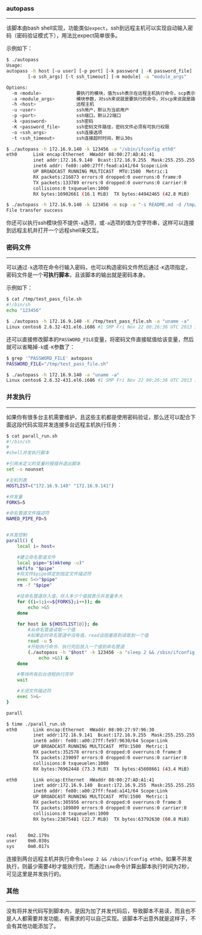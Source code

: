 ### autopass
------------
该脚本由bash shell实现，功能类似`expect`，ssh到远程主机可以实现自动输入密码（密码验证模式下），用法比expect简单很多。

示例如下：
```bash
$ ./autopass 
Usage: 
autopass -h host [-u user] [-p port] [-k password | -K password_file]
        [-o ssh_args] [-t ssh_timeout] [-m module] -a "module_args"

Options:
  -m <module>             要执行的模块，值为ssh表示在远程主机执行命令，scp表示传输文件，默认为ssh
  -a <module_args>        模块参数，对ssh来说就是要执行的命令，对scp来说就是路径
  -h <host>               远程主机
  -u <user>               ssh用户，默认为当前用户
  -p <port>               ssh端口，默认22端口
  -k <password>           ssh密码
  -K <password_file>      ssh密码文件路径，密码文件必须有可执行权限
  -o <ssh_args>           ssh连接选项
  -t <ssh_timeout>        ssh连接超时时间，默认30s

$ ./autopass -h 172.16.9.140 -k 123456 -a "/sbin/ifconfig eth0"             #执行命令
eth0      Link encap:Ethernet  HWaddr 08:00:27:AD:A1:41  
          inet addr:172.16.9.140  Bcast:172.16.9.255  Mask:255.255.255.0
          inet6 addr: fe80::a00:27ff:fead:a141/64 Scope:Link
          UP BROADCAST RUNNING MULTICAST  MTU:1500  Metric:1
          RX packets:216873 errors:0 dropped:0 overruns:0 frame:0
          TX packets:133789 errors:0 dropped:0 overruns:0 carrier:0
          collisions:0 txqueuelen:1000 
          RX bytes:16902661 (16.1 MiB)  TX bytes:44942465 (42.8 MiB)

$ ./autopass -h 172.16.9.140 -k 123456 -m scp -a "-s README.md -d /tmp/"     #传输文件，-s和-d是传递给scp模块的参数，-s是源路径，-d是目的路径
File transfer success
```
你还可以执行ssh模块但不提供`-a`选项，或`-a`选项的值为空字符串，这样可以连接到远程主机并打开一个远程shell来交互。
  

### 密码文件
------------
可以通过`-k`选项在命令行输入密码，也可以构造密码文件然后通过`-K`选项指定，密码文件是一个**可执行脚本**，且该脚本的输出就是密码本身。

示例如下：
```bash
$ cat /tmp/test_pass_file.sh 
#!/bin/sh
echo "123456"

$ ./autopass -h 172.16.9.140 -K /tmp/test_pass_file.sh -a "uname -a"
Linux centos6 2.6.32-431.el6.i686 #1 SMP Fri Nov 22 00:26:36 UTC 2013 i686 i686 i386 GNU/Linux
```
还可以直接修改脚本的`PASSWORD_FILE`变量，将密码文件直接赋值给该变量，然后就可以省略掉`-k`或`-K`参数了：
```bash
$ grep '^PASSWORD_FILE' autopass 
PASSWORD_FILE="/tmp/test_pass_file.sh"

$ ./autopass -h 172.16.9.140 -a "uname -a"
Linux centos6 2.6.32-431.el6.i686 #1 SMP Fri Nov 22 00:26:36 UTC 2013 i686 i686 i386 GNU/Linux
```
  

### 并发执行
------------
如果你有很多台主机需要维护，且这些主机都是使用密码验证，那么还可以配合下面这段代码实现并发连接多台远程主机执行任务：
```bash
$ cat parall_run.sh 
#!/bin/sh
#
#shell并发执行脚本

#引用未定义的变量时报错并退出脚本
set -o nounset

#主机列表
HOSTLIST=("172.16.9.140" "172.16.9.141")

#并发量
FORKS=5

#命名管道文件描述符
NAMED_PIPE_FD=5


#并发控制
parall() {
    local i= host=

    #建立命名管道文件
    local pipe="$(mktemp -u)" 
    mkfifo "$pipe" 
    #将文件$pipe绑定到指定文件描述符 
    exec 5<>"$pipe"
    rm -f "$pipe" 

    #往命名管道存入值，存入多少个值就表示并发量多大
    for ((i=1;i<=${FORKS};i++)); do 
        echo >&5
    done 
    
    for host in ${HOSTLIST[@]}; do
        #从命名管道读取一个值
        #如果此时命名管道中没有值，read会阻塞直到读取到一个值  
        read -u 5
        #开始执行命令，执行完后放入一个值到命名管道
        (./autopass -h "$host" -k 123456 -a "sleep 2 && /sbin/ifconfig eth0"; \
            echo >&5) &
    done

    #等待所有后台进程执行完毕
    wait 

    #关闭文件描述符
    exec 5>&-
}

parall

$ time ./parall_run.sh 
eth0      Link encap:Ethernet  HWaddr 08:00:27:97:96:30  
          inet addr:172.16.9.141  Bcast:172.16.9.255  Mask:255.255.255.0
          inet6 addr: fe80::a00:27ff:fe97:9630/64 Scope:Link
          UP BROADCAST RUNNING MULTICAST  MTU:1500  Metric:1
          RX packets:352578 errors:0 dropped:0 overruns:0 frame:0
          TX packets:239097 errors:0 dropped:0 overruns:0 carrier:0
          collisions:0 txqueuelen:1000 
          RX bytes:76962448 (73.3 MiB)  TX bytes:45608661 (43.4 MiB)

eth0      Link encap:Ethernet  HWaddr 08:00:27:AD:A1:41  
          inet addr:172.16.9.140  Bcast:172.16.9.255  Mask:255.255.255.0
          inet6 addr: fe80::a00:27ff:fead:a141/64 Scope:Link
          UP BROADCAST RUNNING MULTICAST  MTU:1500  Metric:1
          RX packets:305956 errors:0 dropped:0 overruns:0 frame:0
          TX packets:189809 errors:0 dropped:0 overruns:0 carrier:0
          collisions:0 txqueuelen:1000 
          RX bytes:23875481 (22.7 MiB)  TX bytes:63792630 (60.8 MiB)


real    0m2.179s
user    0m0.030s
sys     0m0.017s
```
连接到两台远程主机并执行命令`sleep 2 && /sbin/ifconfig eth0`，如果不并发执行，则最少需要4秒才能执行完，而通过`time`命令计算出脚本执行时间为2秒，可见这里是并发执行的。
  

### 其他
----------------
没有将并发代码写到脚本内，是因为加了并发代码后，导致脚本不易读，而且也不是人人都需要并发功能，有需求的可以自己实现。该脚本不出意外就是这样子，不会有其他功能添加了。
